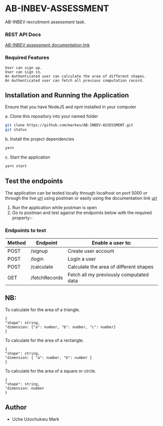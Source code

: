 # AB-INBEV-ASSESSMENT

AB-INBEV recruitment assessment task.

### REST API Docs

[AB-INBEV assessment documentation link](https://ab-inbev-assessment.herokuapp.com/api-docs/)

### Required Features

```
User can sign up.
User can sign in.
An Authenticated user can calculate the area of different shapes.
An Authenticated user can fetch all previous computation record.
```


## Installation and Running the Application

Ensure that you have NodeJS and npm installed in your computer

a. Clone this repository into your named folder

```bash
git clone https://github.com/markeu/AB-INBEV-ASSESSMENT.git
git status
```

b. Install the project dependencies

```bash
yarn
```

c. Start the application

```bash
yarn start
```


## Test the endpoints

The application can be tested locally through localhost on port 5000 or through the live [url](https://ab-inbev-assessment.herokuapp.com) using postman or easily using the documentation link [url](https://ab-inbev-assessment.herokuapp.com/api-docs/)

1. Run the application while postman is open
2. Go to postman and test against the endpoints below with the required property:-

### Endpoints to test

Method        | Endpoint      | Enable a user to: |
------------- | ------------- | ---------------
POST  | /signup | Create user account  |
POST  | /login  | Login a user |
POST  | /calculate  | Calculate the area of different shapes |
GET  | /fetchRecords | Fetch all my previously computated data |

## NB:
To calculate for the area of a triangle. 
```
{
"shape": string,
"dimension: {"a": number, "b": number, "c": number}
}
```
To calculate for the area of a rectangle.
```
{
"shape": string,
"dimension: { "a": number, "b": number }
}
```
To calculate for the area of a square or circle.
```
{
"shape": string,
"dimension: number
}
```

## Author

* Uche Uzochukwu Mark
